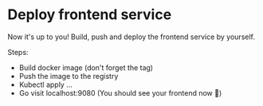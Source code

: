 # Deploy frontend service
Now it's up to you! Build, push and deploy the frontend service by yourself.

Steps:
- Build docker image (don't forget the tag)
- Push the image to the registry
- Kubectl apply ...
- Go visit localhost:9080 (You should see your frontend now 🎉)